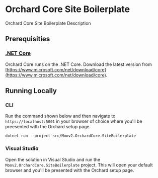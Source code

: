 # Orchard Core Site Boilerplate

Orchard Core Site Boilerplate Description

## Prerequisities

### [.NET Core](https://docs.microsoft.com/en-us/dotnet/core/)

Orchard Core runs on the .NET Core. Download the latest version from [https://www.microsoft.com/net/download/core](https://www.microsoft.com/net/download/core).

## Running Locally

### CLI

Run the command shown below and then navigate to `https://localhost:5001` in your browser of choice where you'll be preesented with the Orchard setup page.

    dotnet run --project src/Moov2.OrchardCore.SiteBoilerplate

### Visual Studio

Open the solution in Visual Studio and run the `Moov2.OrchardCore.SiteBoilerplate` project. This will open your default browser and you'll be presented with the Orchard setup page.